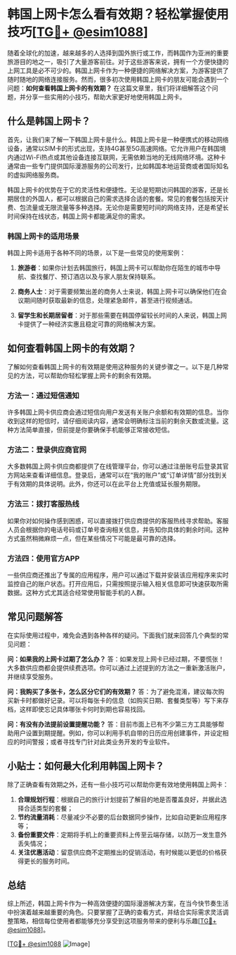 # 韩国上网卡怎么看有效期？轻松掌握使用技巧[[TG💪+ @esim1088](https://t.me/s/esim1088)]

随着全球化的加速，越来越多的人选择到国外旅行或工作，而韩国作为亚洲的重要旅游目的地之一，吸引了大量游客前往。对于这些游客来说，拥有一个方便快捷的上网工具是必不可少的。韩国上网卡作为一种便捷的网络解决方案，为游客提供了随时随地的网络连接服务。然而，很多初次使用韩国上网卡的朋友可能会遇到一个问题：**如何查看韩国上网卡的有效期？** 在这篇文章里，我们将详细解答这个问题，并分享一些实用的小技巧，帮助大家更好地使用韩国上网卡。

## 什么是韩国上网卡？

首先，让我们来了解一下韩国上网卡是什么。韩国上网卡是一种便携式的移动网络设备，通常以SIM卡的形式出现，支持4G甚至5G高速网络。它允许用户在韩国境内通过Wi-Fi热点或其他设备连接互联网，无需依赖当地的无线网络环境。这种卡通常由一些专门提供国际漫游服务的公司发行，比如韩国本地运营商或者国际知名的虚拟网络服务商。

韩国上网卡的优势在于它的灵活性和便捷性。无论是短期访问韩国的游客，还是长期居住的外国人，都可以根据自己的需求选择合适的套餐。常见的套餐包括按天计费、包流量或无限流量等多种选择。无论你是需要短时间的网络支持，还是希望长时间保持在线状态，韩国上网卡都能满足你的需求。

### 韩国上网卡的适用场景

韩国上网卡适用于各种不同的场景，以下是一些常见的使用案例：

1. **旅游者**：如果你计划去韩国旅行，韩国上网卡可以帮助你在陌生的城市中导航、查找餐厅、预订酒店以及与家人朋友保持联系。
   
2. **商务人士**：对于需要频繁出差的商务人士来说，韩国上网卡可以确保他们在会议期间随时获取最新的信息，处理紧急邮件，甚至进行视频通话。

3. **留学生和长期居留者**：对于那些需要在韩国停留较长时间的人来说，韩国上网卡提供了一种经济实惠且稳定可靠的网络解决方案。

## 如何查看韩国上网卡的有效期？

了解如何查看韩国上网卡的有效期是使用这种服务的关键步骤之一。以下是几种常见的方法，可以帮助你轻松掌握上网卡的剩余有效期。

### 方法一：通过短信通知

许多韩国上网卡供应商会通过短信向用户发送有关账户余额和有效期的信息。当你收到这样的短信时，请仔细阅读内容，通常会明确标注当前的剩余天数或流量。这种方法简单直接，但前提是你要确保手机能够正常接收短信。

### 方法二：登录供应商官网

大多数韩国上网卡供应商都提供了在线管理平台，你可以通过注册账号后登录其官方网站来查看详细信息。登录后，通常可以在“我的账户”或“订单详情”部分找到关于有效期的具体说明。此外，你还可以在此平台上充值或延长服务期限。

### 方法三：拨打客服热线

如果你对如何操作感到困惑，可以直接拨打供应商提供的客服热线寻求帮助。客服人员会根据你的电话号码或订单号查询相关信息，并告知你具体的剩余时间。这种方式虽然稍微麻烦一点，但在某些情况下可能是最可靠的选择。

### 方法四：使用官方APP

一些供应商还推出了专属的应用程序，用户可以通过下载并安装该应用程序来实时监控自己的账户状态。打开应用后，只需按照提示输入相关信息即可快速获取所需数据。这种方式尤其适合经常使用智能手机的人群。

## 常见问题解答

在实际使用过程中，难免会遇到各种各样的疑问。下面我们就来回答几个典型的常见问题：

**问：如果我的上网卡过期了怎么办？**
答：如果发现上网卡已经过期，不要慌张！大多数供应商都会提供续费选项。你可以通过上述提到的方法之一重新激活账户，并继续享受服务。

**问：我购买了多张卡，怎么区分它们的有效期？**
答：为了避免混淆，建议每次购买新卡时都做好记录。可以将每张卡的信息（如购买日期、套餐类型等）写下来存档，这样即使忘记具体哪张卡何时到期也容易找回。

**问：有没有办法提前设置提醒功能？**
答：目前市面上已有不少第三方工具能够帮助用户设置到期提醒。例如，你可以利用手机自带的日历应用创建事件，并设定相应的时间警报；或者寻找专门针对此类业务开发的专业软件。

## 小贴士：如何最大化利用韩国上网卡？

除了正确查看有效期之外，还有一些小技巧可以帮助你更有效地使用韩国上网卡：

1. **合理规划行程**：根据自己的旅行计划提前了解目的地是否覆盖良好，并据此选择合适类型的套餐；
2. **节约流量消耗**：尽量减少不必要的后台数据同步操作，比如自动更新应用程序等；
3. **备份重要文件**：定期将手机上的重要资料上传至云端存储，以防万一发生意外丢失情况；
4. **关注优惠活动**：留意供应商不定期推出的促销活动，有时候能以更低的价格获得更长的服务时间。

## 总结

综上所述，韩国上网卡作为一种高效便捷的国际漫游解决方案，在当今快节奏生活中扮演着越来越重要的角色。只要掌握了正确的查看方式，并结合实际需求灵活调整策略，相信每位使用者都能够充分享受到这项服务带来的便利与乐趣[[TG💪+ @esim1088](https://t.me/s/esim1088)]。

[[TG💪+ @esim1088](https://t.me/s/esim1088) ![Image](https://i.postimg.cc/4NQfJmqS/Snipaste-2025-05-13-00-14-12.png)]